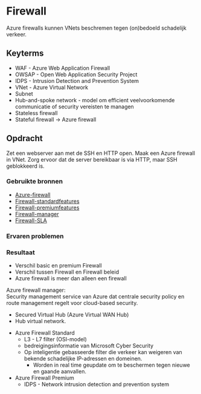 # Firewall
Azure firewalls kunnen VNets beschremen tegen (on)bedoeld schadelijk verkeer.

## Keyterms
* WAF - Azure Web Application Firewall
* OWSAP - Open Web Application Security Project
* IDPS - Intrusion Detection and Prevention System
* VNet - Azure Virtual Network 
* Subnet 
* Hub-and-spoke network - model om efficient veelvoorkomende communicatie of security vereisten te managen
* Stateless firewall 
* Stateful firewall 
    -> Azure firewall

## Opdracht
Zet een webserver aan met de SSH en HTTP open. Maak een Azure firewall in VNet. Zorg ervoor dat de server bereikbaar is via HTTP, maar SSH geblokkeerd is. 

### Gebruikte bronnen
- [Azure-firewall](https://docs.microsoft.com/en-us/azure/firewall/overview)
- [Firewall-standardfeatures](https://docs.microsoft.com/en-us/azure/firewall/features)
- [Firewall-premiumfeatures](https://docs.microsoft.com/en-us/azure/firewall/premium-features)
- [Firewall-manager](https://docs.microsoft.com/en-us/azure/firewall-manager/overview)
- [Firewall-SLA](https://azure.microsoft.com/nl-nl/support/legal/sla/azure-firewall/v1_1/)

### Ervaren problemen


### Resultaat
- Verschil basic en premium Firewall
- Verschil tussen Firewall en Firewall beleid
- Azure firewall is meer dan alleen een firewall

Azure firewall manager: <br/>
Security management service van Azure dat centrale security policy en route management regelt voor cloud-based security. 
- Secured Virtual Hub (Azure Virtual WAN Hub)
- Hub virtual network. 

* Azure Firewall Standard
    * L3 - L7 filter (OSI-model)
    * bedreigingsinformatie van Microsoft Cyber Security
    * Op inteligentie gebasseerde filter die verkeer kan weigeren van bekende schadelijke IP-adressen en domeinen. 
        * Worden in real time geupdate om te beschermen tegen nieuwe en gaande aanvallen. 
* Azure Firewall Premium 
    * IDPS - Network intrusion detection and prevention system
